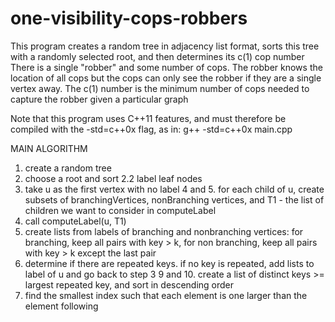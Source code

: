 # one-visibility-cops-robbers

This program creates a random tree in adjacency list format, sorts this tree with a randomly selected root, and then determines its c(1) cop number
There is a single "robber" and some number of cops.  The robber knows the location of all cops but the cops can only see the robber if they are a single vertex away.  The c(1) number is the minimum number of cops needed to capture the robber given a particular graph

Note that this program uses C++11 features, and must therefore be compiled with the -std=c++0x flag, as in:
g++ -std=c++0x main.cpp

MAIN ALGORITHM
 1. create a random tree
 2. choose a root and sort
    2.2 label leaf nodes
 3. take u as the first vertex with no label
 4 and 5. for each child of u, create subsets of branchingVertices, nonBranching vertices, and T1 - the list of children we want to consider in computeLabel
 6. call computeLabel(u, T1)
 7. create lists from labels of branching and nonbranching vertices: for branching, keep all pairs with key > k, for non branching, keep all pairs with key > k except the last pair
 8. determine if there are repeated keys.  if no key is repeated, add lists to label of u and go back to step 3
 9 and 10. create a list of distinct keys >= largest repeated key, and sort in descending order
 11. find the smallest index such that each element is one larger than the element following

